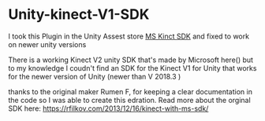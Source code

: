 # Unity-kinect-V1-SDK
I took this Plugin in the Unity Assest store [MS Kinct SDK](https://api.unity.com/v1/oauth2/authorize?client_id=asset_store_v2&locale=en_US&redirect_uri=https%3A%2F%2Fassetstore.unity.com%2Fauth%2Fcallback%3Fredirect_to%3D%252Fpackages%252Ftools%252Fkinect-with-ms-sdk-7747%253Fsrsltid%253DAfmBOopA1aaeez98IPuPzgxZvRT6qKVBcIIulHjI4n2Xcqr0dIFwExm9&response_type=code&state=6cdc5f92-bb68-44d0-a2ef-3bd15385ee8f) and fixed to work on newer unity versions

There is a working Kinect V2 unity SDK that's made by Microsoft here()
but to my knowledge I coudn't find an SDK for the Kinect V1 for Unity that works for the newer version of Unity (newer than V 2018.3 )

thanks to the original maker Rumen F, for keeping a clear documentation in the code so I was able to create this edration. 
Read more about the orginal SDK here: https://rfilkov.com/2013/12/16/kinect-with-ms-sdk/

